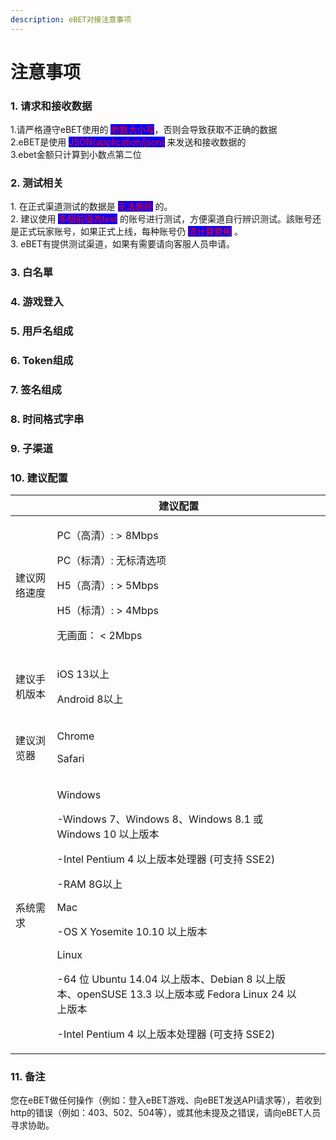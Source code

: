 ```yaml
---
description: eBET对接注意事项
---
```


# 注意事项

### 1. 请求和接收数据

1.请严格遵守eBET使用的 <mark style="color:red;background-color:blue;">参数大小写</mark>，否则会导致获取不正确的数据\
2.eBET是使用 <mark style="color:red;background-color:blue;">JSON(application/json)</mark> 来发送和接收数据的\
3.ebet金额只计算到小数点第二位

### 2. 测试相关

1\. 在正式渠道测试的数据是 <mark style="color:red;background-color:blue;">无法删除</mark> 的。\
2\. 建议使用 <mark style="color:red;background-color:blue;">多個前缀為test</mark> 的账号进行测试，方便渠道自行辨识测试。該账号还是正式玩家账号，如果正式上线，每种账号仍 <mark style="color:red;background-color:blue;">须计算费用</mark> 。\
3\. eBET有提供测试渠道，如果有需要请向客服人员申请。

### 3. 白名單

### 4. 游戏登入

### 5. 用戶名组成

### 6. Token组成

### 7. 签名组成

### 8. 时间格式字串

### 9. 子渠道

### 10. 建议配置

<table><thead><tr><th></th><th>建议配置</th><th data-hidden></th><th data-hidden></th></tr></thead><tbody><tr><td>建议网络速度</td><td><p>PC（高清）: > 8Mbps</p><p>PC（标清）: 无标清选项</p><p>H5（高清）: > 5Mbps</p><p>H5（标清）: > 4Mbps</p><p>无画面： &#x3C; 2Mbps</p></td><td></td><td></td></tr><tr><td>建议手机版本</td><td><p>iOS 13以上</p><p>Android 8以上</p></td><td></td><td></td></tr><tr><td>建议浏览器</td><td><p>Chrome</p><p>Safari</p></td><td></td><td></td></tr><tr><td>系统需求</td><td><p>Windows</p><p>-Windows 7、Windows 8、Windows 8.1 或 Windows 10 以上版本</p><p>-Intel Pentium 4 以上版本处理器 (可支持 SSE2)</p><p>-RAM 8G以上</p><p>Mac</p><p>-OS X Yosemite 10.10 以上版本</p><p>Linux</p><p>-64 位 Ubuntu 14.04 以上版本、Debian 8 以上版本、openSUSE 13.3 以上版本或 Fedora Linux 24 以上版本</p><p>-Intel Pentium 4 以上版本处理器 (可支持 SSE2)</p></td><td></td><td></td></tr></tbody></table>

### 11. 备注

您在eBET做任何操作（例如：登入eBET游戏、向eBET发送API请求等），若收到http的错误（例如：403、502、504等），或其他未提及之错误，请向eBET人员寻求协助。
